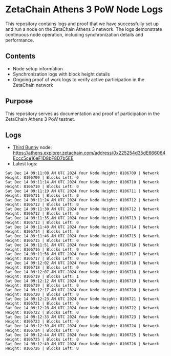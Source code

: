 # ZetaChain Athens 3 PoW Node Logs
This repository contains logs and proof that we have successfully set up and run a node on the ZetaChain Athens 3 network. The logs demonstrate continuous node operation, including synchronization details and performance.

## Contents
- Node setup information
- Synchronization logs with block height details
- Ongoing proof of work logs to verify active participation in the ZetaChain network

## Purpose
This repository serves as documentation and proof of participation in the ZetaChain Athens 3 PoW testnet.

## Logs

- [Third Bunny](https://thirdbunny.xyz/) node: https://athens.explorer.zetachain.com/address/0x225254d35dE666064Eccc5ce16eF1D8bF8D7b5EE
- Latest logs:
```
Sat Dec 14 09:11:08 AM UTC 2024 Your Node Height: 8106709 | Network Height: 8106709 | Blocks Left: 0
Sat Dec 14 09:11:14 AM UTC 2024 Your Node Height: 8106710 | Network Height: 8106710 | Blocks Left: 0
Sat Dec 14 09:11:19 AM UTC 2024 Your Node Height: 8106711 | Network Height: 8106711 | Blocks Left: 0
Sat Dec 14 09:11:24 AM UTC 2024 Your Node Height: 8106712 | Network Height: 8106712 | Blocks Left: 0
Sat Dec 14 09:11:30 AM UTC 2024 Your Node Height: 8106712 | Network Height: 8106712 | Blocks Left: 0
Sat Dec 14 09:11:35 AM UTC 2024 Your Node Height: 8106713 | Network Height: 8106713 | Blocks Left: 0
Sat Dec 14 09:11:40 AM UTC 2024 Your Node Height: 8106714 | Network Height: 8106714 | Blocks Left: 0
Sat Dec 14 09:11:46 AM UTC 2024 Your Node Height: 8106715 | Network Height: 8106715 | Blocks Left: 0
Sat Dec 14 09:11:51 AM UTC 2024 Your Node Height: 8106716 | Network Height: 8106716 | Blocks Left: 0
Sat Dec 14 09:11:56 AM UTC 2024 Your Node Height: 8106717 | Network Height: 8106717 | Blocks Left: 0
Sat Dec 14 09:12:02 AM UTC 2024 Your Node Height: 8106718 | Network Height: 8106718 | Blocks Left: 0
Sat Dec 14 09:12:07 AM UTC 2024 Your Node Height: 8106718 | Network Height: 8106719 | Blocks Left: 1
Sat Dec 14 09:12:12 AM UTC 2024 Your Node Height: 8106719 | Network Height: 8106719 | Blocks Left: 0
Sat Dec 14 09:12:17 AM UTC 2024 Your Node Height: 8106720 | Network Height: 8106720 | Blocks Left: 0
Sat Dec 14 09:12:23 AM UTC 2024 Your Node Height: 8106721 | Network Height: 8106721 | Blocks Left: 0
Sat Dec 14 09:12:28 AM UTC 2024 Your Node Height: 8106722 | Network Height: 8106722 | Blocks Left: 0
Sat Dec 14 09:12:33 AM UTC 2024 Your Node Height: 8106723 | Network Height: 8106723 | Blocks Left: 0
Sat Dec 14 09:12:39 AM UTC 2024 Your Node Height: 8106724 | Network Height: 8106724 | Blocks Left: 0
Sat Dec 14 09:12:44 AM UTC 2024 Your Node Height: 8106725 | Network Height: 8106725 | Blocks Left: 0
Sat Dec 14 09:12:49 AM UTC 2024 Your Node Height: 8106726 | Network Height: 8106726 | Blocks Left: 0
```
